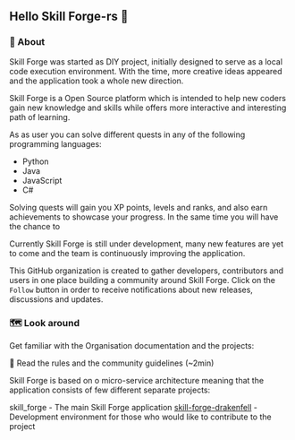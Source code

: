 ## Hello Skill Forge-rs 👋

### 🔖 About
Skill Forge was started as DIY project, initially designed to serve as a local code execution environment. With the time, more creative ideas appeared and the application took a whole new direction. 

Skill Forge is a Open Source platform which is intended to help new coders gain new knowledge and skills while offers more interactive and interesting path of learning. 

As as user you can solve different quests in any of the following programming languages:
* Python
* Java
* JavaScript
* C#

Solving quests will gain you XP points, levels and ranks, and also earn achievements to showcase your progress. In the same time you will have the chance to 

Currently Skill Forge is still under development, many new features are yet to come and the team is continuously improving the application.

This GitHub organization is created to gather developers, contributors and users in one place building a community around Skill Forge. Click on the `Follow` button in order to receive notifications about new releases, discussions and updates.


### 🗺️ Look around

Get familiar with the Organisation documentation and the projects:

📌 Read the rules and the community guidelines (~2min)

Skill Forge is based on o micro-service architecture meaning that the application consists of few different separate projects:

skill_forge - The main Skill Forge application
[skill-forge-drakenfell](https://github.com/Skill-Forge-Project/skill-forge-drakenfell) - Development environment for those who would like to contribute to the project